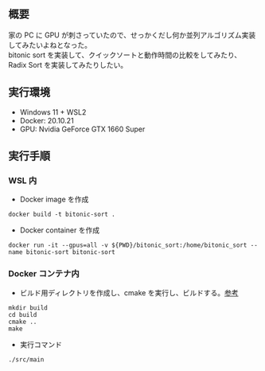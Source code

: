 ## 概要
家の PC に GPU が刺さっていたので、せっかくだし何か並列アルゴリズム実装してみたいよねとなった。  
bitonic sort を実装して、クイックソートと動作時間の比較をしてみたり、Radix Sort を実装してみたりしたい。

## 実行環境
- Windows 11 + WSL2
- Docker: 20.10.21
- GPU: Nvidia GeForce GTX 1660 Super

## 実行手順
### WSL 内
- Docker image を作成
```
docker build -t bitonic-sort .
```
- Docker container を作成
```
docker run -it --gpus=all -v ${PWD}/bitonic_sort:/home/bitonic_sort --name bitonic-sort bitonic-sort
```

### Docker コンテナ内
- ビルド用ディレクトリを作成し、cmake を実行し、ビルドする。[参考](https://qiita.com/osamu0329/items/7de2b190df3cfb4ad0ca)
```
mkdir build
cd build
cmake ..
make
```
- 実行コマンド
```
./src/main
```
